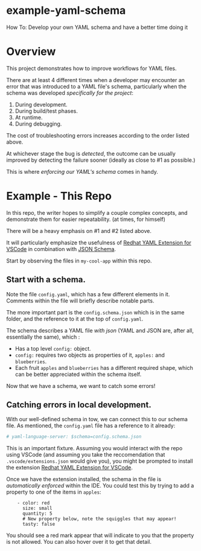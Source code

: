 # example-yaml-schema
How To:  Develop your own YAML schema and have a better time doing it


# Overview
This project demonstrates how to improve workflows for YAML files.

There are at least 4 different times when a developer may encounter an error that was introduced to a YAML file's schema, particularly when the schema was developed *specifically for the project*: 

1. During development.
2. During build/test phases.
3. At runtime.
4. During debugging.

The cost of troubleshooting errors increases according to the order listed above.

At whichever stage the bug is *detected*, the outcome can be usually improved by detecting the failure sooner (ideally as close to #1 as possible.)

This is where *enforcing our YAML's schema* comes in handy.  

# Example - This Repo
In this repo, the writer hopes to simplify a couple complex concepts, and demonstrate them for easier repeatability.  (at times, for himself)

There will be a heavy emphasis on #1 and #2 listed above.

It will particularly emphasize the usefulness of [Redhat YAML Extension for VSCode](https://github.com/redhat-developer/vscode-yaml) in combination with [JSON Schema](https://json-schema.org/).

Start by observing the files in `my-cool-app` within this repo.

## Start with a schema.
Note the file `config.yaml`, which has a few different elements in it.  Comments within the file will briefly describe notable parts.  

The more important part is the `config.schema.json` which is in the same folder, and the reference to it at the top of `config.yaml`.  

The schema describes a YAML file *with json* (YAML and JSON are, after all, essentially the same), which :  

- Has a top level `config:` object.  
- `config:` requires two objects as properties of it, `apples:` and `blueberries`.  
- Each fruit `apples` and `blueberries` has a different required shape, which can be better appreciated within the schema itself.  

Now that we have a schema, we want to catch some errors!

## Catching errors in local development.
With our well-defined schema in tow, we can connect this to our schema file.
As mentioned, the `config.yaml` file has a reference to it already:

```yaml
# yaml-language-server: $schema=config.schema.json
```

This is an important fixture.  Assuming you would interact with the repo using VSCode (and assuming you take the reccomendation that `.vscode/extensions.json` would give you), you might be prompted to install the extension [Redhat YAML Extension for VSCode](https://github.com/redhat-developer/vscode-yaml).

Once we have the extension installed, the schema in the file is *automatically enforced* within the IDE.  You could test this by trying to add a property to one of the items in `apples`: 

```
    - color: red
      size: small
      quantity: 5
      # New property below, note the squiggles that may appear! 
      tasty: false

```
You should see a red mark appear that will indicate to you that the property is not allowed.  You can also hover over it to get that detail.